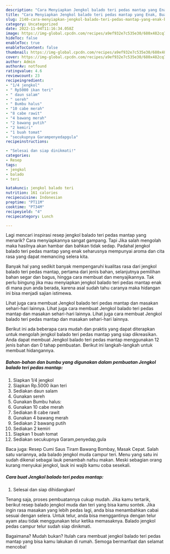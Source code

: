 ```yaml
---
description: "Cara Menyiapkan Jengkol balado teri pedas mantap yang Enak, Buat Buka Puasa Lezat Sekali"
title: "Cara Menyiapkan Jengkol balado teri pedas mantap yang Enak, Buat Buka Puasa Lezat Sekali"
slug: 2140-cara-menyiapkan-jengkol-balado-teri-pedas-mantap-yang-enak-buat-buka-puasa-lezat-sekali
category: Uncategorized
date: 2022-11-04T11:16:34.058Z
image: https://img-global.cpcdn.com/recipes/a9ef932e7c535e30/680x482cq70/jengkol-balado-teri-pedas-mantap-foto-resep-utama.jpg
hideToc: false
enableToc: true
enableTocContent: false
thumbnail: https://img-global.cpcdn.com/recipes/a9ef932e7c535e30/680x482cq70/jengkol-balado-teri-pedas-mantap-foto-resep-utama.jpg
cover: https://img-global.cpcdn.com/recipes/a9ef932e7c535e30/680x482cq70/jengkol-balado-teri-pedas-mantap-foto-resep-utama.jpg
author: Admin
authorAv: notfound
ratingvalue: 4.6
reviewcount: 23
recipeingredient:
- "1/4 jengkol"
- " Rp5000 ikan teri"
- " daun salam"
- " sereh"
- " Bumbu halus"
- "10 cabe merah"
- "8 cabe rawit"
- "4 bawang merah"
- "2 bawang putih"
- "2 kemiri"
- "1 buah tomat"
- "secukupnya Garampenyedapgula"
recipeinstructions:

- "Selesai dan siap dinikmati!"
categories:
- Resep
tags:
- jengkol
- balado
- teri

katakunci: jengkol balado teri 
nutrition: 161 calories
recipecuisine: Indonesian
preptime: "PT11M"
cooktime: "PT34M"
recipeyield: "4"
recipecategory: Lunch

---
```



Lagi mencari inspirasi resep jengkol balado teri pedas mantap yang menarik? Cara menyiapkannya sangat gampang. Tapi Jika salah mengolah maka hasilnya akan hambar dan bahkan tidak sedap. Padahal jengkol balado teri pedas mantap yang enak seharusnya mempunyai aroma dan cita rasa yang dapat memancing selera kita.


Banyak hal yang sedikit banyak mempengaruhi kualitas rasa dari jengkol balado teri pedas mantap, pertama dari jenis bahan, selanjutnya pemilihan bahan segar dan bagus, hingga cara membuat dan menyajikannya. Tak perlu bingung jika mau menyiapkan jengkol balado teri pedas mantap enak di mana pun anda berada, karena asal sudah tahu caranya maka hidangan ini bisa menjadi sajian istimewa.

Lihat juga cara membuat Jengkol balado teri pedas mantap dan masakan sehari-hari lainnya. Lihat juga cara membuat Jengkol balado teri pedas mantap dan masakan sehari-hari lainnya. Lihat juga cara membuat Jengkol balado teri pedas mantap dan masakan sehari-hari lainnya.


Berikut ini ada beberapa cara mudah dan praktis yang dapat diterapkan untuk mengolah jengkol balado teri pedas mantap yang siap dikreasikan. Anda dapat membuat Jengkol balado teri pedas mantap menggunakan 12 jenis bahan dan 0 tahap pembuatan. Berikut ini langkah-langkah untuk membuat hidangannya.

<!--inarticleads1-->

##### Bahan-bahan dan bumbu yang digunakan dalam pembuatan Jengkol balado teri pedas mantap:

1. Siapkan 1/4 jengkol
1. Siapkan  Rp.5000 ikan teri
1. Sediakan  daun salam
1. Gunakan  sereh
1. Gunakan  Bumbu halus:
1. Gunakan 10 cabe merah
1. Sediakan 8 cabe rawit
1. Gunakan 4 bawang merah
1. Sediakan 2 bawang putih
1. Sediakan 2 kemiri
1. Siapkan 1 buah tomat
1. Sediakan secukupnya Garam,penyedap,gula


Baca juga: Resep Cumi Saus Tiram Bawang Bombay, Masak Cepat. Salah satu variannya, ada balado jengkol muda campur teri. Menu yang satu ini sudah dikenal sebagai lauk penambah nafsu makan. Meski sebagian orang kurang menyukai jengkol, lauk ini wajib kamu coba sesekali. 

<!--inarticleads2-->

##### Cara buat Jengkol balado teri pedas mantap:


1. Selesai dan siap dihidangkan!

Tenang saja, proses pembuatannya cukup mudah. Jika kamu tertarik, berikut resep balado jengkol muda dan teri yang bisa kamu sontek. Jika ingin rasa masakan yang lebih pedas lagi, anda bisa menambahkan cabai sesuai dengan selera. Untuk telur, anda bisa menggantinya dengan telur ayam atau tidak menggunakan telur ketika memasaknya. Balado jengkol pedas campur telur sudah siap dinikmati. 

Bagaimana? Mudah bukan? Itulah cara membuat jengkol balado teri pedas mantap yang bisa kamu lakukan di rumah. Semoga bermanfaat dan selamat mencoba!
